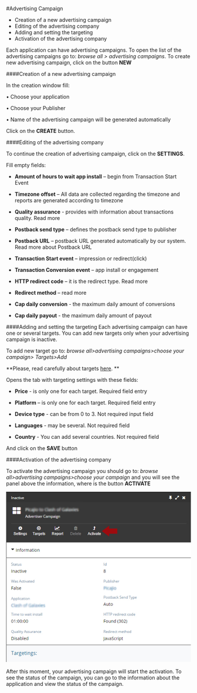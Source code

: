 #Advertising Campaign


* Creation of a new advertising campaign
* Editing of the advertising company
* Adding and setting the targeting
* Activation of the advertising company


Each application can have advertising campaigns. To open the list of the advertising campaigns go to: *browse all > advertising campaigns*. To create new advertising campaign, click on the button **NEW**

####Creation of a new advertising campaign

In the creation window fill:

•	Choose your application

•	Choose your Publisher

•	Name of the advertising campaign will be generated automatically 

Click on the **CREATE** button.

####Editing of the advertising company

To continue the creation of advertising campaign, click on the **SETTINGS**.

Fill empty fields:

* **Amount of hours to wait app install** – begin from Transaction Start Event

* **Timezone offset** – All data are collected regarding the timezone and reports are generated according to timezone

* **Quality assurance** - provides with information about transactions quality. Read more

* **Postback send type** – defines the postback send type to publisher

* **Postback URL** – postback URL generated automatically by our system. Read more about Postback URL

* **Transaction Start event** – impression or redirect(click)

* **Transaction Conversion event** – app install or engagement 

* **HTTP redirect code** – it is the redirect type. Read more

* **Redirect method** – read more 

* **Cap daily conversion** - the maximum daily amount of conversions

* **Cap daily payout** - the maximum daily amount of payout


 ####Adding and setting the targeting
Each advertising  campaign can have one or several targets. You can add new targets only when your advertising campaign is inactive. 

To add new target go to: *browse all>advertising campaigns>choose your campaign> Targets>Add*

**Please, read carefully about targets [here](http://docs.adrout.net/targets.html). **

Opens the tab with targeting settings with these fields:

* **Price** - is only one for each target. Required field entry

* **Platform** – is only one for each target. Required field entry

* **Device type** - can be from 0 to 3. Not required input field

* **Languages** - may be several. Not required field

* **Country** - You can add several countries. Not required field

And click on the **SAVE** button


 ####Activation of the advertising company

To activate the advertising campaign you should go to: *browse all>advertising campaigns>choose your campaign* and you will see the panel above the information, where is the button **ACTIVATE**

![](../images/activation.jpg)

After this moment, your advertising campaign will start the activation. To see the status of the campaign, you can go to the information about the application and view the status of the campaign.

